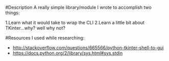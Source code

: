 #Description
A really simple library/module I wrote to accomplish two things: 

1.Learn what it would take to wrap the CLI
2.Learn a little bit about TKinter...why? well why not?

#Resources I used while researching:
- http://stackoverflow.com/questions/665566/python-tkinter-shell-to-gui
- https://docs.python.org/2/library/sys.html#sys.stdin
